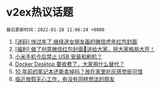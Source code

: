 # v2ex热议话题

`最后更新时间：2022-01-28 11:06:24 +0800`

1. [[送码] 快过年了,继续送女朋友画的微信虎年红包封面](https://www.v2ex.com/t/830996)
1. [[福利] 做了创意微信红包封面🧧送给大家，祝大家格局大开！](https://www.v2ex.com/t/831037)
1. [小米手机今后禁止 USB 安装和刷机？](https://www.v2ex.com/t/830928)
1. [Docker Desktop 要收费了，大家用什么替代？](https://www.v2ex.com/t/830915)
1. [10 年前的笔记本还能卖掉吗？放在家里吃灰感觉挺可惜](https://www.v2ex.com/t/830918)
1. [临近放假无心工作，有没有同样想法的朋友](https://www.v2ex.com/t/830955)

